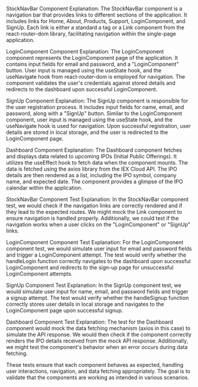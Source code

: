 StockNavBar Component
Explanation:
The StockNavBar component is a navigation bar that provides links to different sections of the application. It includes links for Home, About, Products, Support, LoginComponent, and SignUp. Each link is either a standard a tag or a Link component from the react-router-dom library, facilitating navigation within the single-page application.

LoginComponent Component
Explanation:
The LoginComponent component represents the LoginComponent page of the application. It contains input fields for email and password, and a "LoginComponent" button. User input is managed using the useState hook, and the useNavigate hook from react-router-dom is employed for navigation. The component validates the user's credentials against stored details and redirects to the dashboard upon successful LoginComponent.

SignUp Component
Explanation:
The SignUp component is responsible for the user registration process. It includes input fields for name, email, and password, along with a "SignUp" button. Similar to the LoginComponent component, user input is managed using the useState hook, and the useNavigate hook is used for navigation. Upon successful registration, user details are stored in local storage, and the user is redirected to the LoginComponent page.

Dashboard Component
Explanation:
The Dashboard component fetches and displays data related to upcoming IPOs (Initial Public Offerings). It utilizes the useEffect hook to fetch data when the component mounts. The data is fetched using the axios library from the IEX Cloud API. The IPO details are then rendered as a list, including the IPO symbol, company name, and expected date. The component provides a glimpse of the IPO calendar within the application.

StockNavBar Component Test
Explanation:
In the StockNavBar component test, we would check if the navigation links are correctly rendered and if they lead to the expected routes. We might mock the Link component to ensure navigation is handled properly. Additionally, we could test if the navigation works when a user clicks on the "LoginComponent" or "SignUp" links.

LoginComponent Component Test
Explanation:
For the LoginComponent component test, we would simulate user input for email and password fields and trigger a LoginComponent attempt. The test would verify whether the handleLogin function correctly navigates to the dashboard upon successful LoginComponent and redirects to the sign-up page for unsuccessful LoginComponent attempts.

SignUp Component Test
Explanation:
In the SignUp component test, we would simulate user input for name, email, and password fields and trigger a signup attempt. The test would verify whether the handleSignup function correctly stores user details in local storage and navigates to the LoginComponent page upon successful signup.

Dashboard Component Test
Explanation:
The test for the Dashboard component would mock the data fetching mechanism (axios in this case) to simulate the API response. We would then check if the component correctly renders the IPO details received from the mock API response. Additionally, we might test the component's behavior when an error occurs during data fetching.

These tests ensure that each component behaves as expected, handling user interactions, navigation, and data fetching appropriately. The goal is to validate that the components are working as intended in various scenarios.
